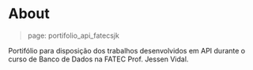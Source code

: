 # About

> page: portifolio_api_fatecsjk

Portifólio para disposição dos trabalhos desenvolvidos em API durante o curso de Banco de Dados na FATEC Prof. Jessen Vidal.

